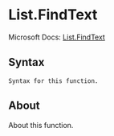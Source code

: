 ---
---

# List.FindText

Microsoft Docs: [List.FindText](https://docs.microsoft.com/en-us/powerquery-m/list-findtext)

## Syntax

```
Syntax for this function.
```

## About

About this function.

